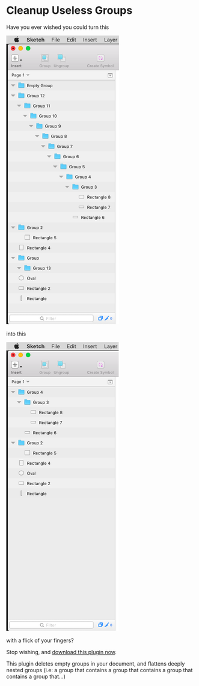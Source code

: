# Cleanup Useless Groups

Have you ever wished you could turn this

![](screenshot01.png)

into this

![](screenshot02.png)

with a flick of your fingers?

Stop wishing, and [download this plugin now](https://github.com/bomberstudios/Cleanup-Useless-Groups/archive/master.zip).

This plugin deletes empty groups in your document, and flattens deeply nested groups (i.e: a group that contains a group that contains a group that contains a group that…)
